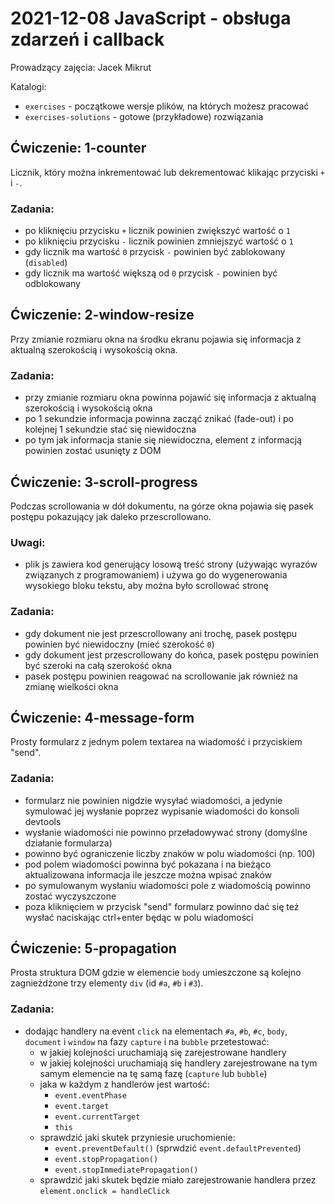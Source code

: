 2021-12-08 JavaScript - obsługa zdarzeń i callback
==================================================

Prowadzący zajęcia: Jacek Mikrut

Katalogi:
- `exercises` - początkowe wersje plików, na których możesz pracować
- `exercises-solutions` - gotowe (przykładowe) rozwiązania

Ćwiczenie: 1-counter
--------------------

Licznik, który można inkrementować lub dekrementować klikając przyciski `+` i `-`.

### Zadania:
- po kliknięciu przycisku `+` licznik powinien zwiększyć wartość o `1`
- po kliknięciu przycisku `-` licznik powinien zmniejszyć wartość o `1`
- gdy licznik ma wartość `0` przycisk `-` powinien być zablokowany (`disabled`)
- gdy licznik ma wartość większą od `0` przycisk `-` powinien być odblokowany

Ćwiczenie: 2-window-resize
--------------------------

Przy zmianie rozmiaru okna na środku ekranu pojawia się informacja z aktualną szerokością i wysokością okna.

### Zadania:
- przy zmianie rozmiaru okna powinna pojawić się informacja z aktualną szerokością i wysokością okna
- po 1 sekundzie informacja powinna zacząć znikać (fade-out) i po kolejnej 1 sekundzie stać się niewidoczna
- po tym jak informacja stanie się niewidoczna, element z informacją powinien zostać usunięty z DOM

Ćwiczenie: 3-scroll-progress
----------------------------

Podczas scrollowania w dół dokumentu, na górze okna pojawia się pasek postępu pokazujący jak daleko przescrollowano.

### Uwagi:
- plik js zawiera kod generujący losową treść strony (używając wyrazów związanych z programowaniem) i używa go do wygenerowania wysokiego bloku tekstu, aby można było scrollować stronę

### Zadania:
- gdy dokument nie jest przescrollowany ani trochę, pasek postępu powinien być niewidoczny (mieć szerokość `0`)
- gdy dokument jest przescrollowany do końca, pasek postępu powinien być szeroki na całą szerokość okna
- pasek postępu powinien reagować na scrollowanie jak również na zmianę wielkości okna

Ćwiczenie: 4-message-form
-------------------------

Prosty formularz z jednym polem textarea na wiadomość i przyciskiem "send".

### Zadania:
- formularz nie powinien nigdzie wysyłać wiadomości, a jedynie symulować jej wysłanie poprzez wypisanie wiadomości do konsoli devtools
- wysłanie wiadomości nie powinno przeładowywać strony (domyślne działanie formularza)
- powinno być ograniczenie liczby znaków w polu wiadomości (np. 100)
- pod polem wiadomości powinna być pokazana i na bieżąco aktualizowana informacja ile jeszcze można wpisać znaków
- po symulowanym wysłaniu wiadomości pole z wiadomością powinno zostać wyczyszczone
- poza kliknięciem w przycisk "send" formularz powinno dać się też wysłać naciskając ctrl+enter będąc w polu wiadomości

Ćwiczenie: 5-propagation
------------------------

Prosta struktura DOM gdzie w elemencie `body` umieszczone są kolejno zagnieżdżone trzy elementy `div` (id `#a`, `#b` i `#3`).

### Zadania:
- dodając handlery na event `click` na elementach `#a`, `#b`, `#c`, `body`, `document` i `window` na fazy `capture` i na `bubble` przetestować:
  - w jakiej kolejności uruchamiają się zarejestrowane handlery
  - w jakiej kolejności uruchamiają się handlery zarejestrowane na tym samym elemencie na tę samą fazę (`capture` lub `bubble`)
  - jaka w każdym z handlerów jest wartość:
    - `event.eventPhase`
    - `event.target`
    - `event.currentTarget`
    - `this`
  - sprawdzić jaki skutek przyniesie uruchomienie:
    - `event.preventDefault()` (sprwdzić `event.defaultPrevented`)
    - `event.stopPropagation()`
    - `event.stopImmediatePropagation()`
  - sprawdzić jaki skutek będzie miało zarejestrowanie handlera przez `element.onclick = handleClick`
